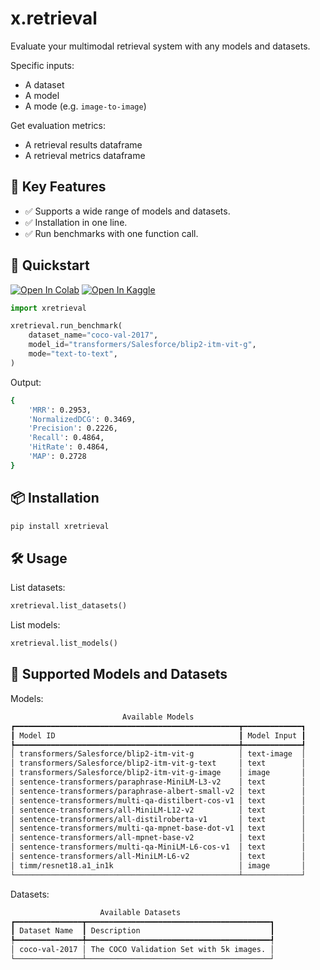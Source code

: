[colab_badge]: https://img.shields.io/badge/Open%20In-Colab-blue?style=for-the-badge&logo=google-colab
[kaggle_badge]: https://img.shields.io/badge/Open%20In-Kaggle-blue?style=for-the-badge&logo=kaggle

# x.retrieval

Evaluate your multimodal retrieval system with any models and datasets.


Specific inputs:

- A dataset
- A model
- A mode (e.g. `image-to-image`)

Get evaluation metrics:

- A retrieval results dataframe
- A retrieval metrics dataframe

## 🌟 Key Features

- ✅ Supports a wide range of models and datasets.
- ✅ Installation in one line.
- ✅ Run benchmarks with one function call.

## 🚀 Quickstart

[![Open In Colab][colab_badge]](https://colab.research.google.com/github/dnth/x.retrieval/blob/main/nbs/quickstart.ipynb)
[![Open In Kaggle][kaggle_badge]](https://kaggle.com/kernels/welcome?src=https://github.com/dnth/x.retrieval/blob/main/nbs/quickstart.ipynb)

```python
import xretrieval

xretrieval.run_benchmark(
    dataset_name="coco-val-2017",
    model_id="transformers/Salesforce/blip2-itm-vit-g",
    mode="text-to-text",
)
```

Output:

```bash
{
    'MRR': 0.2953,
    'NormalizedDCG': 0.3469,
    'Precision': 0.2226,
    'Recall': 0.4864,
    'HitRate': 0.4864,
    'MAP': 0.2728
}

```

## 📦 Installation

```bash
pip install xretrieval
```

## 🛠️ Usage

List datasets:

```python
xretrieval.list_datasets()
```

List models:

```python
xretrieval.list_models()
```

## 🧰 Supported Models and Datasets

Models:

```bash
                         Available Models                         
┏━━━━━━━━━━━━━━━━━━━━━━━━━━━━━━━━━━━━━━━━━━━━━━━━━━┳━━━━━━━━━━━━━┓
┃ Model ID                                         ┃ Model Input ┃
┡━━━━━━━━━━━━━━━━━━━━━━━━━━━━━━━━━━━━━━━━━━━━━━━━━━╇━━━━━━━━━━━━━┩
│ transformers/Salesforce/blip2-itm-vit-g          │ text-image  │
│ transformers/Salesforce/blip2-itm-vit-g-text     │ text        │
│ transformers/Salesforce/blip2-itm-vit-g-image    │ image       │
│ sentence-transformers/paraphrase-MiniLM-L3-v2    │ text        │
│ sentence-transformers/paraphrase-albert-small-v2 │ text        │
│ sentence-transformers/multi-qa-distilbert-cos-v1 │ text        │
│ sentence-transformers/all-MiniLM-L12-v2          │ text        │
│ sentence-transformers/all-distilroberta-v1       │ text        │
│ sentence-transformers/multi-qa-mpnet-base-dot-v1 │ text        │
│ sentence-transformers/all-mpnet-base-v2          │ text        │
│ sentence-transformers/multi-qa-MiniLM-L6-cos-v1  │ text        │
│ sentence-transformers/all-MiniLM-L6-v2           │ text        │
│ timm/resnet18.a1_in1k                            │ image       │
└──────────────────────────────────────────────────┴─────────────┘
```

Datasets:

```bash
                    Available Datasets                     
┏━━━━━━━━━━━━━━━┳━━━━━━━━━━━━━━━━━━━━━━━━━━━━━━━━━━━━━━━━━┓
┃ Dataset Name  ┃ Description                             ┃
┡━━━━━━━━━━━━━━━╇━━━━━━━━━━━━━━━━━━━━━━━━━━━━━━━━━━━━━━━━━┩
│ coco-val-2017 │ The COCO Validation Set with 5k images. │
└───────────────┴─────────────────────────────────────────┘
```
